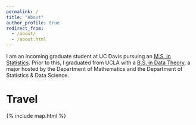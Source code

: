 ```yaml
---
permalink: /
title: "About"
author_profile: true
redirect_from: 
  - /about/
  - /about.html
---
```


I am an incoming graduate student at UC Davis pursuing an [M.S. in Statistics](https://statistics.ucdavis.edu/). Prior to this, I graduated from UCLA with a [B.S. in Data Theory](https://datatheory.ucla.edu/learning/), a major hosted by the Department of Mathematics and the Department of Statistics & Data Science.

Travel
======

{% include map.html %}
